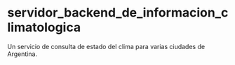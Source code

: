 # servidor_backend_de_informacion_climatologica
Un servicio de consulta de estado del clima para varias ciudades de Argentina.
